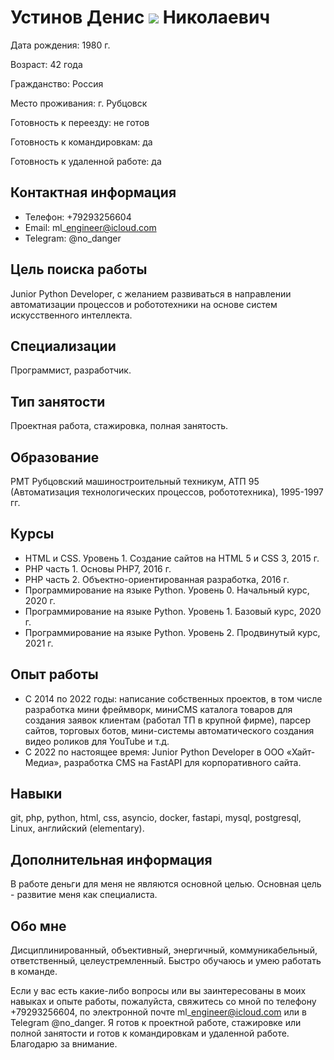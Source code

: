 # **Устинов Денис ![](RackMultipart20230222-1-lhn9k8_html_4dca29c8634d10bb.png) Николаевич**

Дата рождения: 1980 г.

Возраст: 42 года

Гражданство: Россия

Место проживания: г. Рубцовск

Готовность к переезду: не готов

Готовность к командировкам: да

Готовность к удаленной работе: да

## Контактная информация

- Телефон: +79293256604
- Email: ml\_engineer@icloud.com
- Telegram: @no\_danger

## Цель поиска работы

Junior Python Developer, с желанием развиваться в направлении автоматизации процессов и робототехники на основе систем искусственного интеллекта.

## Специализации

Программист, разработчик.

## Тип занятости

Проектная работа, стажировка, полная занятость.

## Образование

РМТ Рубцовский машиностроительный техникум, АТП 95 (Автоматизация технологических процессов, робототехника), 1995-1997 гг.

## Курсы

- HTML и CSS. Уровень 1. Создание сайтов на HTML 5 и СSS 3, 2015 г.
- PHP часть 1. Основы PHP7, 2016 г.
- PHP часть 2. Объектно-ориентированная разработка, 2016 г.
- Программирование на языке Python. Уровень 0. Начальный курс, 2020 г.
- Программирование на языке Python. Уровень 1. Базовый курс, 2020 г.
- Программирование на языке Python. Уровень 2. Продвинутый курс, 2021 г.

## Опыт работы

- С 2014 по 2022 годы: написание собственных проектов, в том числе разработка мини фреймворк, миниCMS каталога товаров для создания заявок клиентам (работал ТП в крупной фирме), парсер сайтов, торговых ботов, мини-системы автоматического создания видео роликов для YouTube и т.д.
- С 2022 по настоящее время: Junior Python Developer в ООО «Хайт-Медиа», разработка CMS на FastAPI для корпоративного сайта.

## Навыки

git, php, python, html, css, asyncio, docker, fastapi, mysql, postgresql, Linux, английский (elementary).

## Дополнительная информация

В работе деньги для меня не являются основной целью. Основная цель - развитие меня как специалиста.

## Обо мне

Дисциплинированный, объективный, энергичный, коммуникабельный, ответственный, целеустремленный. Быстро обучаюсь и умею работать в команде.

Если у вас есть какие-либо вопросы или вы заинтересованы в моих навыках и опыте работы, пожалуйста, свяжитесь со мной по телефону +79293256604, по электронной почте ml\_engineer@icloud.com или в Telegram @no\_danger. Я готов к проектной работе, стажировке или полной занятости и готов к командировкам и удаленной работе. Благодарю за внимание.
